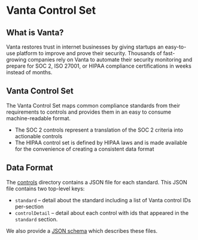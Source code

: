 # Vanta Control Set

## What is Vanta?

Vanta restores trust in internet businesses by giving startups an easy-to-use platform to improve and prove their security. Thousands of fast-growing companies rely on Vanta to automate their security monitoring and prepare for SOC 2, ISO 27001, or HIPAA compliance certifications in weeks instead of months.

## Vanta Control Set

The Vanta Control Set maps common compliance standards from their requirements to controls and provides them in an easy to consume machine-readable format.

- The SOC 2 controls represent a translation of the SOC 2 criteria into actionable controls
- The HIPAA control set is defined by HIPAA laws and is made available for the convenience of creating a consistent data format

## Data Format

The [controls](/controls) directory contains a JSON file for each standard. This JSON file contains two top-level keys:

- `standard` – detail about the standard including a list of Vanta control IDs per-section
- `controlDetail` – detail about each control with ids that appeared in the `standard` section.

We also provide a [JSON schema](/schema.json) which describes these files.
